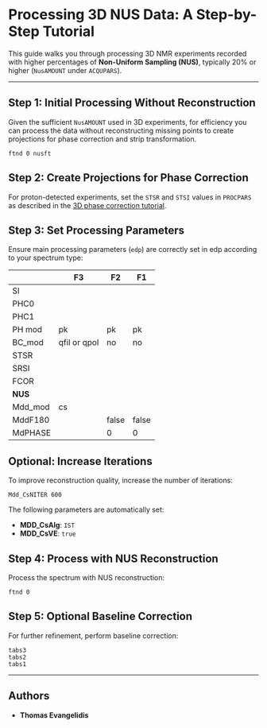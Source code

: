 # Processing 3D NUS Data: A Step-by-Step Tutorial

This guide walks you through processing 3D NMR experiments recorded with higher percentages of **Non-Uniform Sampling 
(NUS)**, typically 20% or higher (`NusAMOUNT` under `ACQUPARS`).

----------------------------------

## Step 1: Initial Processing Without Reconstruction
Given the sufficient `NusAMOUNT` used in 3D experiments, for efficiency you can process the data without reconstructing 
missing points to create projections for phase correction and strip transformation.

```
ftnd 0 nusft
```

## Step 2: Create Projections for Phase Correction
For proton-detected experiments, set the `STSR` and `STSI` values in `PROCPARS` as described in the [3D phase correction tutorial](../Phase_Correction/3D.md).

## Step 3: Set Processing Parameters
Ensure main processing parameters (`edp`) are correctly set in edp according to your spectrum type:


   |   | F3           | F2    | F1    |
   |---|--------------|-------|-------|
   |SI|              |       |       |
   |PHC0|              |       |       |
   |PHC1|              |       |       |
   |PH mod| pk           | pk    | pk    |
   |BC_mod| qfil or qpol | no    | no    |
   |STSR|              |       |       |
   |SRSI|              |       |       |
   |FCOR|              |       |       |
   |**NUS** |              |       |       |
   |Mdd_mod| cs           |       |
   |MddF180|              | false | false |
   |MdPHASE|              | 0     | 0     |

## Optional: Increase Iterations
To improve reconstruction quality, increase the number of iterations:

```
Mdd_CsNITER 600
```

The following parameters are automatically set:
  - **MDD_CsAlg**: `IST`
  - **MDD_CsVE**: `true`

## Step 4: Process with NUS Reconstruction
Process the spectrum with NUS reconstruction:

```
ftnd 0
```

## Step 5: Optional Baseline Correction
For further refinement, perform baseline correction:

```
tabs3
tabs2
tabs1
```

-----------------------------
## Authors

- **Thomas Evangelidis**